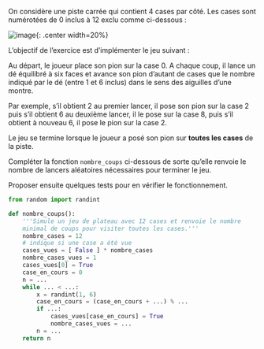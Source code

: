 On considère une piste carrée qui contient 4 cases par côté. Les cases sont numérotées
de 0 inclus à 12 exclu comme ci-dessous :

![image](data2023/20_carre.png){: .center width=20%}

L’objectif de l’exercice est d’implémenter le jeu suivant :

Au départ, le joueur place son pion sur la case 0. A chaque coup, il lance un dé équilibré
à six faces et avance son pion d’autant de cases que le nombre indiqué par le dé (entre
1 et 6 inclus) dans le sens des aiguilles d’une montre.

Par exemple, s’il obtient 2 au premier lancer, il pose son pion sur la case 2 puis s’il
obtient 6 au deuxième lancer, il le pose sur la case 8, puis s’il obtient à nouveau 6, il
pose le pion sur la case 2.

Le jeu se termine lorsque le joueur a posé son pion sur **toutes les cases** de la piste.

Compléter la fonction `nombre_coups` ci-dessous de sorte qu’elle renvoie le nombre de
lancers aléatoires nécessaires pour terminer le jeu.

Proposer ensuite quelques tests pour en vérifier le fonctionnement.

```python linenums='1'
from random import randint

def nombre_coups():
    '''Simule un jeu de plateau avec 12 cases et renvoie le nombre
    minimal de coups pour visiter toutes les cases.'''
    nombre_cases = 12
    # indique si une case a été vue
    cases_vues = [ False ] * nombre_cases
    nombre_cases_vues = 1
    cases_vues[0] = True
    case_en_cours = 0
    n = ... 
    while ... < ...: 
        x = randint(1, 6)
        case_en_cours = (case_en_cours + ...) % ... 
        if ...: 
            cases_vues[case_en_cours] = True
            nombre_cases_vues = ... 
        n = ... 
    return n



```
